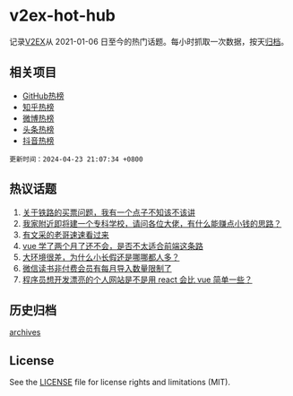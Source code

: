 # v2ex-hot-hub

 记录[V2EX](https://www.v2ex.com/)从 2021-01-06 日至今的热门话题。每小时抓取一次数据，按天[归档](archives)。
 
 ## 相关项目

- [GitHub热榜](https://github.com/snaildev/github-hot-hub)
- [知乎热榜](https://github.com/snaildev/zhihu-hot-hub)
- [微博热榜](https://github.com/snaildev/weibo-hot-hub)
- [头条热榜](https://github.com/snaildev/toutiao-hot-hub)
- [抖音热榜](https://github.com/snaildev/douyin-hot-hub)


 `更新时间：2024-04-23 21:07:34 +0800`

## 热议话题

1. [关于铁路的买票问题，我有一个点子不知该不该讲](https://www.v2ex.com/t/1034821)
1. [我家附近即将建一个专科学校，请问各位大佬，有什么能赚点小钱的思路？](https://www.v2ex.com/t/1034899)
1. [有文采的老哥速速看过来](https://www.v2ex.com/t/1034954)
1. [vue 学了两个月了还不会，是否不太适合前端这条路](https://www.v2ex.com/t/1034933)
1. [大环境很差，为什么小长假还是哪哪都人多？](https://www.v2ex.com/t/1034904)
1. [微信读书非付费会员有每月导入数量限制了](https://www.v2ex.com/t/1034799)
1. [程序员想开发漂亮的个人网站是不是用 react 会比 vue 简单一些？](https://www.v2ex.com/t/1034782)

## 历史归档

[archives](archives)

## License

See the [LICENSE](LICENSE) file for license rights and limitations (MIT).
